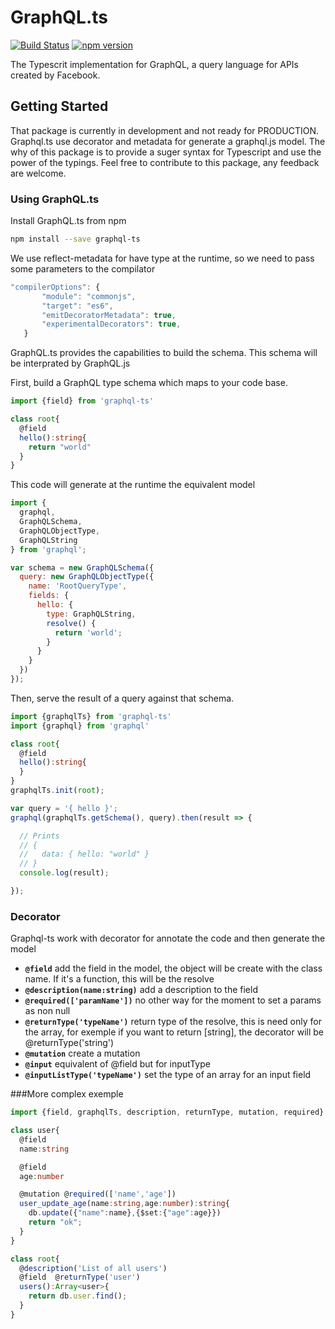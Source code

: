 # GraphQL.ts
[![Build Status](https://travis-ci.org/nicolasgere/graphql-ts.svg?branch=dev)](https://travis-ci.org/nicolasgere/graphql-ts?branch=dev)
[![npm version](https://badge.fury.io/js/graphql-ts.svg)](https://badge.fury.io/js/graphql-ts)

The Typescrit implementation for GraphQL, a query language for APIs created by Facebook.




## Getting Started

That package is currently in development and not ready for PRODUCTION. Graphql.ts use decorator and metadata for generate a graphql.js model. The why of this package is to provide a suger syntax for Typescript and use the power of the typings.
Feel free to contribute to this package, any feedback are welcome.

### Using GraphQL.ts

Install GraphQL.ts from npm

```sh
npm install --save graphql-ts
```

We use reflect-metadata for have type at the runtime, so we need to pass some parameters to the compilator

```js
"compilerOptions": {
       "module": "commonjs",
       "target": "es6",
       "emitDecoratorMetadata": true,
       "experimentalDecorators": true,
   }
```



GraphQL.ts provides the capabilities to build the schema. This schema will be interprated by GraphQL.js

First, build a GraphQL type schema which maps to your code base.

```ts
import {field} from 'graphql-ts'

class root{
  @field
  hello():string{
    return "world"
  }
}
```
This code will generate at the runtime the equivalent  model

```js
import {
  graphql,
  GraphQLSchema,
  GraphQLObjectType,
  GraphQLString
} from 'graphql';

var schema = new GraphQLSchema({
  query: new GraphQLObjectType({
    name: 'RootQueryType',
    fields: {
      hello: {
        type: GraphQLString,
        resolve() {
          return 'world';
        }
      }
    }
  })
});
```


Then, serve the result of a query against that schema.

```ts
import {graphqlTs} from 'graphql-ts'
import {graphql} from 'graphql'

class root{
  @field
  hello():string{
  }
}
graphqlTs.init(root);

var query = '{ hello }';
graphql(graphqlTs.getSchema(), query).then(result => {

  // Prints
  // {
  //   data: { hello: "world" }
  // }
  console.log(result);

});
```
### Decorator
Graphql-ts work with decorator for annotate the code and then generate the model

+ <code><strong>@field</strong></code> add the field in the model, the object will be create with the class name. If it's a function, this will be the resolve
+ <code><strong>@description(name:string)</strong></code> add a description to the field
+ <code><strong>@required(['paramName'])</strong></code> no other way for the moment to set a params as non null
+ <code><strong>@returnType('typeName')</strong></code> return type of the resolve, this is need only for the array, for exemple if you want to return [string], the decorator will be @returnType('string')
+ <code><strong>@mutation</strong></code> create a mutation
+ <code><strong>@input</strong></code> equivalent of @field but for inputType
+ <code><strong>@inputListType('typeName')</strong></code> set the type of an array for an input field

###More complex exemple

```ts
import {field, graphqlTs, description, returnType, mutation, required} from 'graphql-ts'

class user{
  @field
  name:string

  @field
  age:number

  @mutation @required(['name','age'])
  user_update_age(name:string,age:number):string{
    db.update({"name":name},{$set:{"age":age}})
    return "ok";
  }
}

class root{
  @description('List of all users')
  @field  @returnType('user')
  users():Array<user>{
    return db.user.find();
  }
}
```

